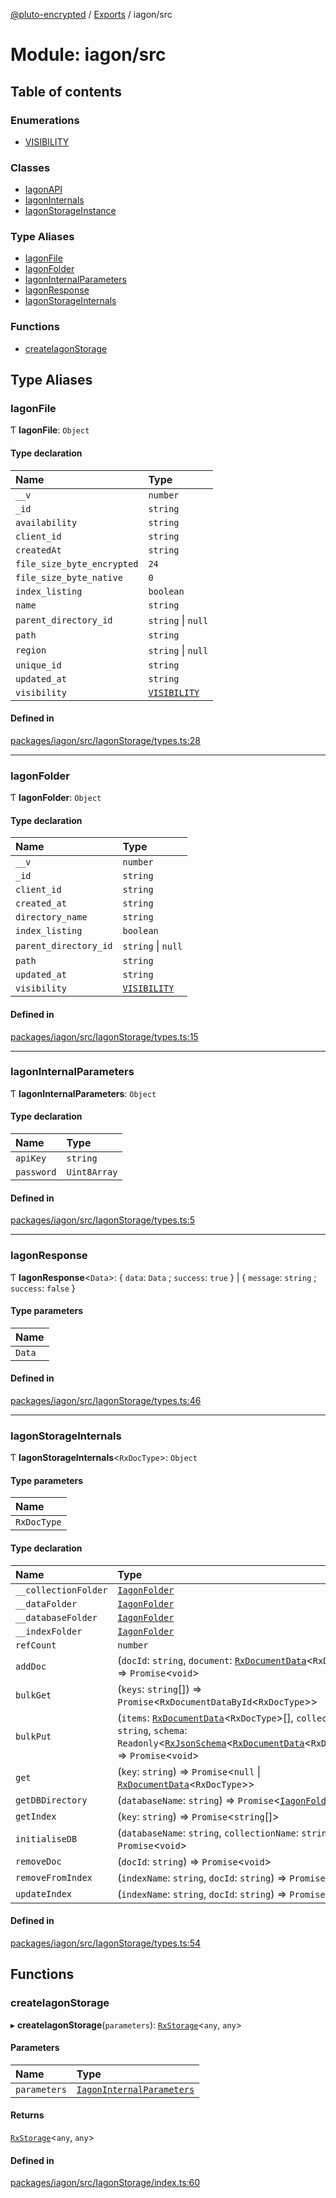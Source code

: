 [@pluto-encrypted](../README.md) / [Exports](../modules.md) / iagon/src

# Module: iagon/src

## Table of contents

### Enumerations

- [VISIBILITY](../enums/iagon_src.VISIBILITY.md)

### Classes

- [IagonAPI](../classes/iagon_src.IagonAPI.md)
- [IagonInternals](../classes/iagon_src.IagonInternals.md)
- [IagonStorageInstance](../classes/iagon_src.IagonStorageInstance.md)

### Type Aliases

- [IagonFile](iagon_src.md#iagonfile)
- [IagonFolder](iagon_src.md#iagonfolder)
- [IagonInternalParameters](iagon_src.md#iagoninternalparameters)
- [IagonResponse](iagon_src.md#iagonresponse)
- [IagonStorageInternals](iagon_src.md#iagonstorageinternals)

### Functions

- [createIagonStorage](iagon_src.md#createiagonstorage)

## Type Aliases

### IagonFile

Ƭ **IagonFile**: `Object`

#### Type declaration

| Name | Type |
| :------ | :------ |
| `__v` | `number` |
| `_id` | `string` |
| `availability` | `string` |
| `client_id` | `string` |
| `createdAt` | `string` |
| `file_size_byte_encrypted` | ``24`` |
| `file_size_byte_native` | ``0`` |
| `index_listing` | `boolean` |
| `name` | `string` |
| `parent_directory_id` | `string` \| ``null`` |
| `path` | `string` |
| `region` | `string` \| ``null`` |
| `unique_id` | `string` |
| `updated_at` | `string` |
| `visibility` | [`VISIBILITY`](../enums/iagon_src.VISIBILITY.md) |

#### Defined in

[packages/iagon/src/IagonStorage/types.ts:28](https://github.com/atala-community-projects/pluto-encrypted/blob/b730e61/packages/iagon/src/IagonStorage/types.ts#L28)

___

### IagonFolder

Ƭ **IagonFolder**: `Object`

#### Type declaration

| Name | Type |
| :------ | :------ |
| `__v` | `number` |
| `_id` | `string` |
| `client_id` | `string` |
| `created_at` | `string` |
| `directory_name` | `string` |
| `index_listing` | `boolean` |
| `parent_directory_id` | `string` \| ``null`` |
| `path` | `string` |
| `updated_at` | `string` |
| `visibility` | [`VISIBILITY`](../enums/iagon_src.VISIBILITY.md) |

#### Defined in

[packages/iagon/src/IagonStorage/types.ts:15](https://github.com/atala-community-projects/pluto-encrypted/blob/b730e61/packages/iagon/src/IagonStorage/types.ts#L15)

___

### IagonInternalParameters

Ƭ **IagonInternalParameters**: `Object`

#### Type declaration

| Name | Type |
| :------ | :------ |
| `apiKey` | `string` |
| `password` | `Uint8Array` |

#### Defined in

[packages/iagon/src/IagonStorage/types.ts:5](https://github.com/atala-community-projects/pluto-encrypted/blob/b730e61/packages/iagon/src/IagonStorage/types.ts#L5)

___

### IagonResponse

Ƭ **IagonResponse**\<`Data`\>: \{ `data`: `Data` ; `success`: ``true``  } \| \{ `message`: `string` ; `success`: ``false``  }

#### Type parameters

| Name |
| :------ |
| `Data` |

#### Defined in

[packages/iagon/src/IagonStorage/types.ts:46](https://github.com/atala-community-projects/pluto-encrypted/blob/b730e61/packages/iagon/src/IagonStorage/types.ts#L46)

___

### IagonStorageInternals

Ƭ **IagonStorageInternals**\<`RxDocType`\>: `Object`

#### Type parameters

| Name |
| :------ |
| `RxDocType` |

#### Type declaration

| Name | Type |
| :------ | :------ |
| `__collectionFolder` | [`IagonFolder`](iagon_src.md#iagonfolder) |
| `__dataFolder` | [`IagonFolder`](iagon_src.md#iagonfolder) |
| `__databaseFolder` | [`IagonFolder`](iagon_src.md#iagonfolder) |
| `__indexFolder` | [`IagonFolder`](iagon_src.md#iagonfolder) |
| `refCount` | `number` |
| `addDoc` | (`docId`: `string`, `document`: [`RxDocumentData`](shared.md#rxdocumentdata)\<`RxDocType`\>) => `Promise`\<`void`\> |
| `bulkGet` | (`keys`: `string`[]) => `Promise`\<`RxDocumentDataById`\<`RxDocType`\>\> |
| `bulkPut` | (`items`: [`RxDocumentData`](shared.md#rxdocumentdata)\<`RxDocType`\>[], `collectionName`: `string`, `schema`: `Readonly`\<[`RxJsonSchema`](leveldb.md#rxjsonschema)\<[`RxDocumentData`](shared.md#rxdocumentdata)\<`RxDocType`\>\>\>) => `Promise`\<`void`\> |
| `get` | (`key`: `string`) => `Promise`\<``null`` \| [`RxDocumentData`](shared.md#rxdocumentdata)\<`RxDocType`\>\> |
| `getDBDirectory` | (`databaseName`: `string`) => `Promise`\<[`IagonFolder`](iagon_src.md#iagonfolder)\> |
| `getIndex` | (`key`: `string`) => `Promise`\<`string`[]\> |
| `initialiseDB` | (`databaseName`: `string`, `collectionName`: `string`) => `Promise`\<`void`\> |
| `removeDoc` | (`docId`: `string`) => `Promise`\<`void`\> |
| `removeFromIndex` | (`indexName`: `string`, `docId`: `string`) => `Promise`\<`void`\> |
| `updateIndex` | (`indexName`: `string`, `docId`: `string`) => `Promise`\<`void`\> |

#### Defined in

[packages/iagon/src/IagonStorage/types.ts:54](https://github.com/atala-community-projects/pluto-encrypted/blob/b730e61/packages/iagon/src/IagonStorage/types.ts#L54)

## Functions

### createIagonStorage

▸ **createIagonStorage**(`parameters`): [`RxStorage`](../interfaces/encryption.RxStorage.md)\<`any`, `any`\>

#### Parameters

| Name | Type |
| :------ | :------ |
| `parameters` | [`IagonInternalParameters`](iagon_src.md#iagoninternalparameters) |

#### Returns

[`RxStorage`](../interfaces/encryption.RxStorage.md)\<`any`, `any`\>

#### Defined in

[packages/iagon/src/IagonStorage/index.ts:60](https://github.com/atala-community-projects/pluto-encrypted/blob/b730e61/packages/iagon/src/IagonStorage/index.ts#L60)
